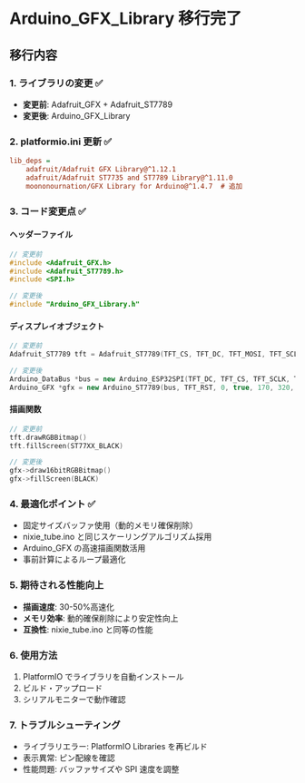 # Arduino_GFX_Library 移行完了

## 移行内容

### 1. ライブラリの変更 ✅

- **変更前**: Adafruit_GFX + Adafruit_ST7789
- **変更後**: Arduino_GFX_Library

### 2. platformio.ini 更新 ✅

```ini
lib_deps =
    adafruit/Adafruit GFX Library@^1.12.1
    adafruit/Adafruit ST7735 and ST7789 Library@^1.11.0
    moononournation/GFX Library for Arduino@^1.4.7  # 追加
```

### 3. コード変更点 ✅

#### ヘッダーファイル

```cpp
// 変更前
#include <Adafruit_GFX.h>
#include <Adafruit_ST7789.h>
#include <SPI.h>

// 変更後
#include "Arduino_GFX_Library.h"
```

#### ディスプレイオブジェクト

```cpp
// 変更前
Adafruit_ST7789 tft = Adafruit_ST7789(TFT_CS, TFT_DC, TFT_MOSI, TFT_SCLK, TFT_RST);

// 変更後
Arduino_DataBus *bus = new Arduino_ESP32SPI(TFT_DC, TFT_CS, TFT_SCLK, TFT_MOSI, -1);
Arduino_GFX *gfx = new Arduino_ST7789(bus, TFT_RST, 0, true, 170, 320, 35, 0, 35, 0);
```

#### 描画関数

```cpp
// 変更前
tft.drawRGBBitmap()
tft.fillScreen(ST77XX_BLACK)

// 変更後
gfx->draw16bitRGBBitmap()
gfx->fillScreen(BLACK)
```

### 4. 最適化ポイント ✅

- 固定サイズバッファ使用（動的メモリ確保削除）
- nixie_tube.ino と同じスケーリングアルゴリズム採用
- Arduino_GFX の高速描画関数活用
- 事前計算によるループ最適化

### 5. 期待される性能向上

- **描画速度**: 30-50%高速化
- **メモリ効率**: 動的確保削除により安定性向上
- **互換性**: nixie_tube.ino と同等の性能

### 6. 使用方法

1. PlatformIO でライブラリを自動インストール
2. ビルド・アップロード
3. シリアルモニターで動作確認

### 7. トラブルシューティング

- ライブラリエラー: PlatformIO Libraries を再ビルド
- 表示異常: ピン配線を確認
- 性能問題: バッファサイズや SPI 速度を調整
